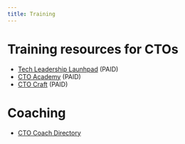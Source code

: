 ```yaml
---
title: Training
---
```


# Training resources for CTOs

- [Tech Leadership Launhpad](https://techleaderslaunchpad.com/) (PAID)
- [CTO Academy](https://cto.academy/) (PAID)
- [CTO Craft](https://ctocraft.com/) (PAID)

# Coaching

- [CTO Coach Directory](https://www.greatcto.me/p/cto-coach-directory)
